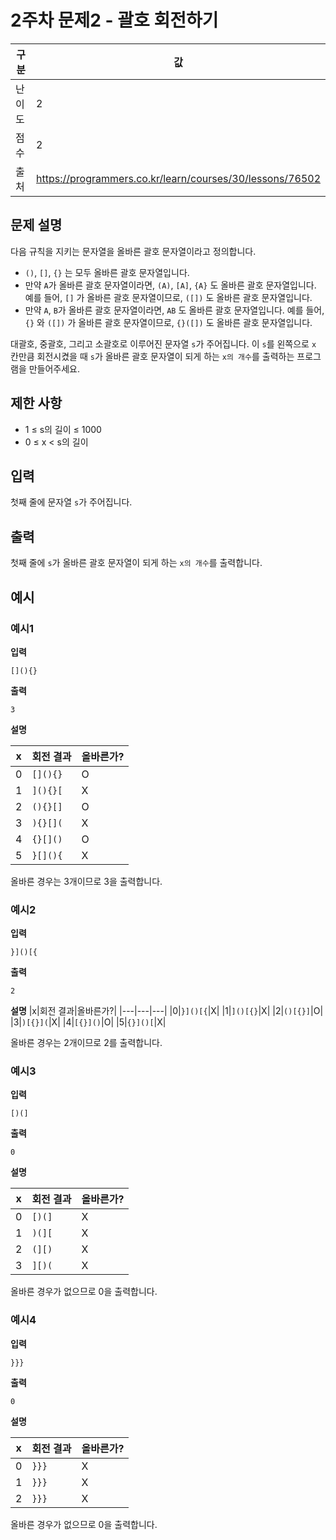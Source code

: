 # 2주차 문제2 - 괄호 회전하기

|구분|값|
|---|---|
|난이도|2|
|점수|2|
|출처|https://programmers.co.kr/learn/courses/30/lessons/76502|

## 문제 설명
다음 규칙을 지키는 문자열을 올바른 괄호 문자열이라고 정의합니다.

- `()`, `[]`, `{}` 는 모두 올바른 괄호 문자열입니다.
- 만약 `A`가 올바른 괄호 문자열이라면, `(A)`, `[A]`, `{A}` 도 올바른 괄호 문자열입니다. 예를 들어, `[]` 가 올바른 괄호 문자열이므로, `([])` 도 올바른 괄호 문자열입니다.
- 만약 `A`, `B`가 올바른 괄호 문자열이라면, `AB` 도 올바른 괄호 문자열입니다. 예를 들어, `{}` 와 `([])` 가 올바른 괄호 문자열이므로, `{}([])` 도 올바른 괄호 문자열입니다.

대괄호, 중괄호, 그리고 소괄호로 이루어진 문자열 `s`가 주어집니다. 이 `s`를 왼쪽으로 `x` 칸만큼 회전시켰을 때 `s`가 올바른 괄호 문자열이 되게 하는 `x의 개수`를 출력하는 프로그램을 만들어주세요.

## 제한 사항
- 1 ≤ s의 길이 ≤ 1000
- 0 ≤ x < s의 길이

## 입력
첫째 줄에 문자열 `s`가 주어집니다.

## 출력
첫째 줄에 `s`가 올바른 괄호 문자열이 되게 하는 `x의 개수`를 출력합니다.

## 예시
### 예시1
**입력**

```
[](){}
```

**출력**
```
3
```

**설명**

|x|회전 결과|올바른가?|
|---|---|---|
|0|`[](){}`|O|
|1|`](){}[`|X|
|2|`(){}[]`|O|
|3|`){}[](`|X|
|4|`{}[]()`|O|
|5|`}[](){`|X|

올바른 경우는 3개이므로 3을 출력합니다.

### 예시2
**입력**

```
}]()[{
```

**출력**
```
2
```

**설명**
|x|회전 결과|올바른가?|
|---|---|---|
|0|`}]()[{`|X|
|1|`]()[{}`|X|
|2|`()[{}]`|O|
|3|`)[{}](`|X|
|4|`[{}]()`|O|
|5|`{}]()[`|X|

올바른 경우는 2개이므로 2를 출력합니다.

### 예시3
**입력**

```
[)(]
```

**출력**
```
0
```

**설명**

|x|회전 결과|올바른가?|
|---|---|---|
|0|`[)(]`|X|
|1|`)(][`|X|
|2|`(][)`|X|
|3|`][)(`|X|

올바른 경우가 없으므로 0을 출력합니다.

### 예시4
**입력**

```
}}}
```

**출력**
```
0
```

**설명**

|x|회전 결과|올바른가?|
|---|---|---|
|0|`}}}`|X|
|1|`}}}`|X|
|2|`}}}`|X|

올바른 경우가 없으므로 0을 출력합니다.
